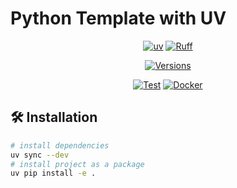 # Python Template with UV

<div align="center">

[![uv](https://img.shields.io/endpoint?url=https://raw.githubusercontent.com/astral-sh/uv/main/assets/badge/v0.json)](https://github.com/astral-sh/uv)
[![Ruff](https://img.shields.io/endpoint?url=https://raw.githubusercontent.com/astral-sh/ruff/main/assets/badge/v2.json)](https://github.com/astral-sh/ruff)

[![Versions](https://img.shields.io/badge/python-3.10%20|%203.11%20|%203.12%20-green.svg)](https://github.com/atticuszeller/python-uv)

[![Test](https://github.com/atticuszeller/python-uv/actions/workflows/main.yml/badge.svg)](https://github.com//python-uv/actions/workflows/main.yml)
[![Docker](https://github.com/atticus/python-uv/actions/workflows/docker.yml/badge.svg)](https://github.com/atticuszeller/python-uv/actions/workflows/docker.yml)

</div>

## 🛠️ Installation

```bash
# install dependencies
uv sync --dev
# install project as a package
uv pip install -e .
```
